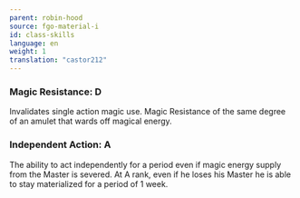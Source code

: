 ```yaml
---
parent: robin-hood
source: fgo-material-i
id: class-skills
language: en
weight: 1
translation: "castor212"
---
```


### Magic Resistance: D

Invalidates single action magic use. Magic Resistance of the same degree of an amulet that wards off magical energy.

### Independent Action: A

The ability to act independently for a period even if magic energy supply from the Master is severed.
At A rank, even if he loses his Master he is able to stay materialized for a period of 1 week.
